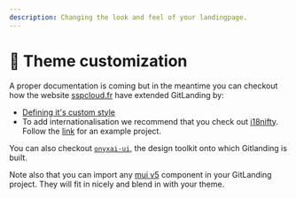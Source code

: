 ```yaml
---
description: Changing the look and feel of your landingpage.
---
```


# 🎨 Theme customization

A proper documentation is coming but in the meantime you can checkout how the website [sspcloud.fr](https://www.sspcloud.fr/) have extended GitLanding by:

* [Defining it's custom style](https://github.com/InseeFrLab/www.sspcloud.fr/blob/main/src/app/theme.ts)
* To add internationalisation we recommend that you check out [i18nifty](https://docs.i18nifty.dev/). Follow the [link](https://github.com/InseeFrLab/www.sspcloud.fr) for an example project.

You can also checkout [`onyxai-ui`](https://github.com/garronej/onyxia-ui), the design toolkit onto which Gitlanding is built.

Note also that you can import any [mui v5](https://mui.com/) component in your GitLanding project. They will fit in nicely and blend in with your theme.&#x20;

